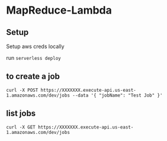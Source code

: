 # MapReduce-Lambda

## Setup
Setup aws creds locally

run `serverless deploy`

## to create a job
`curl -X POST https://XXXXXXX.execute-api.us-east-1.amazonaws.com/dev/jobs --data '{ "jobName": "Test Job" }'`

## list jobs
`curl -X GET https://XXXXXXX.execute-api.us-east-1.amazonaws.com/dev/jobs`
